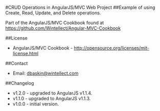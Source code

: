 #CRUD Operations in AngularJS/MVC Web Project
##Example of using Create, Read, Update, and Delete operations.

Part of the AngularJS/MVC Cookbook found at
https://github.com/Wintellect/Angular-MVC-Cookbook

##License
- AngularJS/MVC Cookbook - http://opensource.org/licenses/mit-license.html

##Contact
- Email: dbaskin@wintellect.com

##Changelog
- v1.2.0 - upgraded to AngularJS v1.1.4.
- v1.1.0 - upgraded to AngularJS v1.1.3.
- v1.0.0 - initial version.
